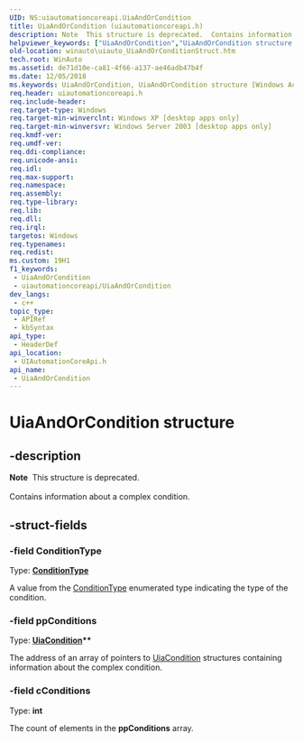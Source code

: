 ```yaml
---
UID: NS:uiautomationcoreapi.UiaAndOrCondition
title: UiaAndOrCondition (uiautomationcoreapi.h)
description: Note  This structure is deprecated.  Contains information about a complex condition.
helpviewer_keywords: ["UiaAndOrCondition","UiaAndOrCondition structure [Windows Accessibility]","uiauto.uiauto_UiaAndOrConditionStruct","uiauto_UiaAndOrConditionStruct","uiautomationcoreapi/UiaAndOrCondition","winauto.uiauto_UiaAndOrConditionStruct"]
old-location: winauto\uiauto_UiaAndOrConditionStruct.htm
tech.root: WinAuto
ms.assetid: de71d10e-ca81-4f66-a137-ae46adb47b4f
ms.date: 12/05/2018
ms.keywords: UiaAndOrCondition, UiaAndOrCondition structure [Windows Accessibility], uiauto.uiauto_UiaAndOrConditionStruct, uiauto_UiaAndOrConditionStruct, uiautomationcoreapi/UiaAndOrCondition, winauto.uiauto_UiaAndOrConditionStruct
req.header: uiautomationcoreapi.h
req.include-header: 
req.target-type: Windows
req.target-min-winverclnt: Windows XP [desktop apps only]
req.target-min-winversvr: Windows Server 2003 [desktop apps only]
req.kmdf-ver: 
req.umdf-ver: 
req.ddi-compliance: 
req.unicode-ansi: 
req.idl: 
req.max-support: 
req.namespace: 
req.assembly: 
req.type-library: 
req.lib: 
req.dll: 
req.irql: 
targetos: Windows
req.typenames: 
req.redist: 
ms.custom: 19H1
f1_keywords:
 - UiaAndOrCondition
 - uiautomationcoreapi/UiaAndOrCondition
dev_langs:
 - c++
topic_type:
 - APIRef
 - kbSyntax
api_type:
 - HeaderDef
api_location:
 - UIAutomationCoreApi.h
api_name:
 - UiaAndOrCondition
---
```


# UiaAndOrCondition structure


## -description

<div class="alert"><b>Note</b>  This structure is deprecated.</div><div> </div> Contains information about a complex condition.

## -struct-fields

### -field ConditionType

Type: <b><a href="https://docs.microsoft.com/windows/desktop/api/uiautomationcoreapi/ne-uiautomationcoreapi-conditiontype">ConditionType</a></b>

A value from the <a href="https://docs.microsoft.com/windows/desktop/api/uiautomationcoreapi/ne-uiautomationcoreapi-conditiontype">ConditionType</a> enumerated type indicating the type of the condition.

### -field ppConditions

Type: <b><a href="https://docs.microsoft.com/windows/desktop/api/uiautomationcoreapi/ns-uiautomationcoreapi-uiacondition">UiaCondition</a>**</b>

The address of an array of pointers to <a href="https://docs.microsoft.com/windows/desktop/api/uiautomationcoreapi/ns-uiautomationcoreapi-uiacondition">UiaCondition</a> structures containing information about the complex condition.

### -field cConditions

Type: <b>int</b>

The count of elements in the <b>ppConditions</b> array.

